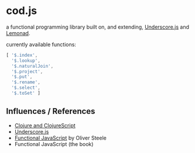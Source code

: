 cod.js
======

a functional programming library built on, and extending, [Underscore.js](http://underscorejs.org) and [Lemonad](http://www.functionaljavascript.org).

currently available functions:

```javascript
[ '$.index',
  '$.lookup',
  '$.naturalJoin',
  '$.project',
  '$.put',
  '$.rename',
  '$.select',
  '$.toSet' ]
```

Influences / References
-----------------------

* [Clojure and ClojureScript](http://www.clojuredocs.org)
* [Underscore.js](http://underscorejs.org/)
* [Functional JavaScript](http://osteele.com/sources/javascript/functional/) by Oliver Steele
* Functional JavaScript (the book)
